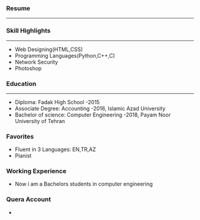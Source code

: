 ### Resume
---
### Skill Highlights
---
+ Web Designing(HTML,CSS)
+ Programming Languages(Python,C++,C)
+ Network Security
+ Photoshop
### Education
---
+ Diploma: Fadak High School
 -2015
+ Associate Degree: Accounting
 -2016, Islamic Azad University
+ Bachelor of science: Computer Engineering
 -2018, Payam Noor University of Tehran
### Favorites
+ Fluent in 3 Languages: EN,TR,AZ
+ Pianist
### Working Experience
+ Now i am a Bachelors students in computer engineering
### Quera Account
+ 
